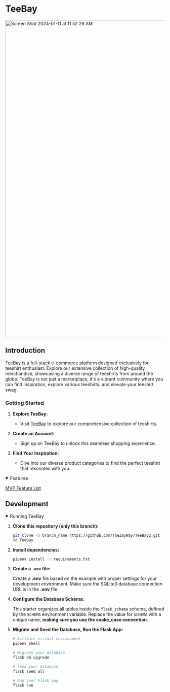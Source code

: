 # TeeBay

<img width="1000" alt="Screen Shot 2024-01-11 at 11 52 29 AM" src="https://github.com/TheZayWay/TeeBay2/assets/121142977/5028eabc-60c7-4e9c-bb0d-49797e1c9d3a">

## Introduction

TeeBay is a full-stack e-commerce platform designed exclusively for teeshirt enthusiast. Explore our extensive collection of high-quality merchandise, showcasing a diverse range of teeshirts from around the globe. TeeBay is not just a marketplace; it's a vibrant community where you can find inspiration, explore various teeshirts, and elevate your teeshirt swag.

### Getting Started

1. **Explore TeeBay:**
   - Visit [TeeBay](https://teebay2.onrender.com/) to explore our comprehensive collection of teeshirts.

2. **Create an Account:**
   - Sign up on TeeBay to unlock this seamless shopping experience.

3. **Find Your Inspiration:**
   - Dive into our diverse product categories to find the perfect teeshirt that resonates with you.


<details open>
  <summary>Features</summary>
  
   
   [MVP Feature List](https://github.com/TheZayWay/TeeBay2/wiki/MVP-Feature-List)
</details>

## Development
<details open>
  <summary>Running TeeBay</summary>
  
   1. **Clone this repository (only this branch):**

      ```bash
      git clone -b branch_name https://github.com/TheZayWay/TeeBay2.git
      cd TeeBay
      ```

  2. **Install dependencies:**

      ```bash
      pipenv install -r requirements.txt
      ```

  3. **Create a `.env` file:**

      Create a **.env** file based on the example with proper settings for your development environment. Make sure the SQLite3 database connection URL is in the **.env** file.

  4. **Configure the Database Schema:**

      This starter organizes all tables inside the `flask_schema` schema, defined by the `SCHEMA` environment variable. Replace the value for `SCHEMA` with a unique name, **making sure you use the snake_case convention**.

  5. **Migrate and Seed the Database, Run the Flask App:**

      ```bash
      # Activate virtual environment
      pipenv shell

      # Migrate your database
      flask db upgrade

      # Seed your database
      flask seed all

      # Run your Flask app
      flask run
      ```

</details>
